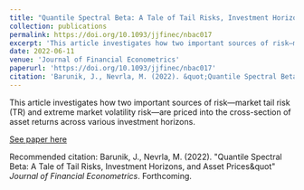 ```yaml
---
title: "Quantile Spectral Beta: A Tale of Tail Risks, Investment Horizons, and Asset Prices"
collection: publications
permalink: https://doi.org/10.1093/jjfinec/nbac017
excerpt: 'This article investigates how two important sources of risk—market tail risk (TR) and extreme market volatility risk—are priced into the cross-section of asset returns across various investment horizons.'
date: 2022-06-11
venue: 'Journal of Financial Econometrics'
paperurl: 'https://doi.org/10.1093/jjfinec/nbac017'
citation: 'Barunik, J., Nevrla, M. (2022). &quot;Quantile Spectral Beta: A Tale of Tail Risks, Investment Horizons, and Asset Prices&quot; <i>Journal of Financial Econometrics</i>. Forthcoming.'
---
```

This article investigates how two important sources of risk—market tail risk (TR) and extreme market volatility risk—are priced into the cross-section of asset returns across various investment horizons.

[See paper here](https://doi.org/10.1093/jjfinec/nbac017)

Recommended citation: Barunik, J., Nevrla, M. (2022). "Quantile Spectral Beta: A Tale of Tail Risks, Investment Horizons, and Asset Prices&quot" <i>Journal of Financial Econometrics</i>. Forthcoming.
